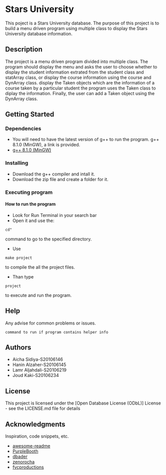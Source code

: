 # Stars University 

This poject is a Stars University database. The purpose of this project is to build a menu driven program using multiple class to display the Stars University database information. 

## Description

The project is a menu driven program divided into multiple class. The program should display the menu and asks the user to choose whether to display the student information extrated from the student class and statArray class, or display the course information using the course and DynArray class. display the Taken objects which are the information of a course taken by a particular student the program uses the Taken class to diplay the information. Finally, the user can add a Taken object using the DynArray class.

## Getting Started

### Dependencies

* You will need to have the latest version of g++ to run the program. g++ 8.1.0 (MinGW), a link is provided.
* [g++ 8.1.0 (MinGW)](https://sourceforge.net/projects/mingw-w64/files/Toolchains%20targetting%20Win32/Personal%20Builds/mingw-builds/installer/mingw-w64-install.exe/download)

### Installing

* Download the g++ compiler and intall it. 
* Download the zip file and create a folder for it.

### Executing program

#### How to run the program
* Look for Run Terminal in your search bar
* Open it and use the:
```
cd"
```
command to go to the specified directory.
* Use 
```
make project
```
to compile the all the project files.
* Than type 
```
project
```
to execute and run the program.



## Help

Any advise for common problems or issues.
```
command to run if program contains helper info
```

## Authors

* Aicha Sidiya-S20106146
* Hanin Alzaher-S20106145
* Lamr Aljahdali-S20106219
* Joud Kaki-S20106234

## License

This project is licensed under the [Open Database License (ODbL)] License - see the LICENSE.md file for details

## Acknowledgments

Inspiration, code snippets, etc.
* [awesome-readme](https://github.com/matiassingers/awesome-readme)
* [PurpleBooth](https://gist.github.com/PurpleBooth/109311bb0361f32d87a2)
* [dbader](https://github.com/dbader/readme-template)
* [zenorocha](https://gist.github.com/zenorocha/4526327)
* [fvcproductions](https://gist.github.com/fvcproductions/1bfc2d4aecb01a834b46)
